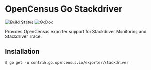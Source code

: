 # OpenCensus Go Stackdriver

[![Build Status](https://travis-ci.org/census-ecosystem/opencensus-go-exporter-stackdriver.svg?branch=master)](https://travis-ci.org/census-ecosystem/opencensus-go-exporter-stackdriver) [![GoDoc][godoc-image]][godoc-url]

Provides OpenCensus exporter support for Stackdriver Monitoring and Stackdriver Trace.

## Installation

```
$ go get -u contrib.go.opencensus.io/exporter/stackdriver
```

[godoc-image]: https://godoc.org/contrib.go.opencensus.io/exporter/stackdriver?status.svg
[godoc-url]: https://godoc.org/contrib.go.opencensus.io/exporter/stackdriver

